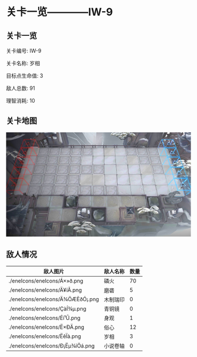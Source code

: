 # 关卡一览————IW-9


## 关卡一览

关卡编号: IW-9

关卡名称: 岁相

目标点生命值: 3

敌人总数: 91

理智消耗: 10


## 关卡地图
![IW-9](./oprMap/IW-9.png)

## 敌人情况

| 敌人图片 | 敌人名称 | 数量  |
|---------|-----|-----|
| ./eneIcons/eneIcons/Á×»ð.png| 磷火  |   70  |
| ./eneIcons/eneIcons/Ä¥íÃ.png| 磨砻  |   5  |
| ./eneIcons/eneIcons/Ä¾ÖÆÈðÓ¡.png| 木制瑞印  |   0  |
| ./eneIcons/eneIcons/ÇàÍ­¾µ.png| 青铜镜  |   0  |
| ./eneIcons/eneIcons/Éí¹Û.png| 身观  |   1  |
| ./eneIcons/eneIcons/Ë×ÐÄ.png| 俗心  |   12  |
| ./eneIcons/eneIcons/ËêÏà.png| 岁相  |   3  |
| ./eneIcons/eneIcons/Ð¡Ëµ¾íÖá.png| 小说卷轴  |   0  |
